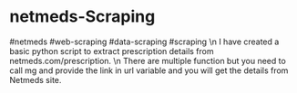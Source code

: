 # netmeds-Scraping
#netmeds #web-scraping #data-scraping #scraping \n
I have created a basic python script to extract prescription details from netmeds.com/prescription. \n
There are multiple function but you need to call mg and provide the link in url variable and you will get the details from Netmeds site.
